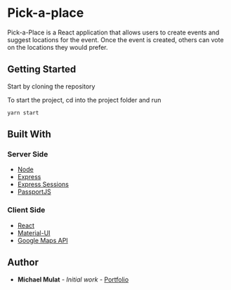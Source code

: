 # Pick-a-place

Pick-a-Place is a React application that allows users to create events and suggest locations for the event. Once the event is created, others can vote on the locations they would prefer.

## Getting Started

Start by cloning the repository

To start the project, cd into the project folder and run

```
yarn start
```
## Built With

### Server Side
* [Node](https://nodejs.org/en/)
* [Express](https://expressjs.com/)
* [Express Sessions](https://www.npmjs.com/package/express-session)
* [PassportJS](http://www.passportjs.org/)

### Client Side

* [React](https://reactjs.org/)
* [Material-UI](https://material-ui.com/)
* [Google Maps API](https://developers.google.com/maps/documentation/)


## Author

* **Michael Mulat** - *Initial work* - [Portfolio](https://github.com/MichaelMulat)

